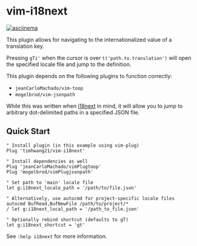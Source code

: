 # vim-i18next

[![asciinema](https://asciinema.org/a/J0Tp1pY3QjffC3X87DnqAAnBw.svg)](https://asciinema.org/a/J0Tp1pY3QjffC3X87DnqAAnBw)

This plugin allows for navigating to the internationalized value of a translation key.

Pressing `gTi'` when the cursor is over `t('path.to.translation')` will open the specified locale file and jump to the definition.

This plugin depends on the following plugins to function correctly:

- `jeanCarloMachado/vim-toop`
- `mogelbrod/vim-jsonpath`

While this was written when [i18next](https://www.i18next.com/) in mind, it will allow you to jump to arbitrary dot-delimited paths in a specified JSON file.

## Quick Start

```vim
" Install plugin (in this example using vim-plug)
Plug 'timhwang21/vim-i18next'

" Install dependencies as well
Plug 'jeanCarloMachado/vimPlugtoop'
Plug 'mogelbrod/vimPlugjsonpath'

" Set path to 'main' locale file
let g:i18next_locale_path = '/path/to/file.json'

" Alternatively, use autocmd for project-specific locale files
autocmd BufRead,BufNewFile /path/to/project/*
/ let g:i18next_local_path = '/path_to_file.json'

" Optionally rebind shortcut (defaults to gT)
let g:i18next_shortcut = 'gt'
```

See `:help i18next` for more information.
